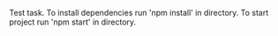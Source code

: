 Test task.
To install dependencies run 'npm install' in directory.
To start project run 'npm start' in directory.
